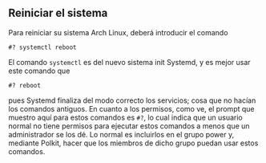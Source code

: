 ## Reiniciar el sistema

Para reiniciar su sistema Arch Linux, deberá introducir el comando

```
#? systemctl reboot
```

El comando `systemctl` es del nuevo sistema init Systemd, y es mejor usar este comando que

```
#? reboot
```

pues Systemd finaliza del modo correcto los servicios; cosa que no hacían los comandos antiguos. En cuanto a los
permisos, como ve, el prompt que muestro aquí para estos comandos es `#?`, lo cual indica que un usuario normal
no tiene permisos para ejecutar estos comandos a menos que un administrador se los dé. Lo normal es incluirlos
en el grupo power y, mediante Polkit, hacer que los miembros de dicho grupo puedan usar estos comandos.
